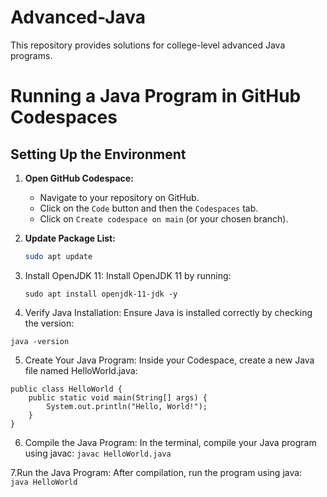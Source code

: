 # Advanced-Java
This repository provides solutions for college-level advanced Java programs.

# Running a Java Program in GitHub Codespaces

## Setting Up the Environment

1. **Open GitHub Codespace:**
   - Navigate to your repository on GitHub.
   - Click on the `Code` button and then the `Codespaces` tab.
   - Click on `Create codespace on main` (or your chosen branch).

2. **Update Package List:**
   ```sh
   sudo apt update

3. Install OpenJDK 11:
    Install OpenJDK 11 by running:
   ```
   sudo apt install openjdk-11-jdk -y

4. Verify Java Installation:
 Ensure Java is installed correctly by checking the version:
```
java -version
```
5.  Create Your Java Program:
   Inside your Codespace, create a new Java file named HelloWorld.java:
```
public class HelloWorld {
    public static void main(String[] args) {
        System.out.println("Hello, World!");
    }
}
```
6. Compile the Java Program:
   In the terminal, compile your Java program using javac:
   ```javac HelloWorld.java ```

7.Run the Java Program:
After compilation, run the program using java:
``` java HelloWorld```


